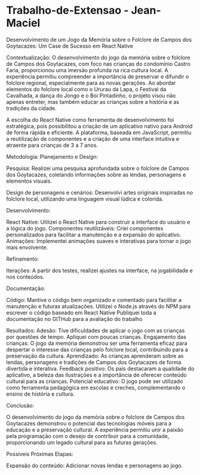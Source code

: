 ﻿# Trabalho-de-Extensao - Jean-Maciel
Desenvolvimento de um Jogo da Memória sobre o Folclore de Campos dos Goytacazes: Um Case de Sucesso em React Native

Contextualização:
O desenvolvimento do jogo da memória sobre o folclore de Campos dos Goytacazes, com foco nas crianças do condomínio Castro Faria, proporcionou uma imersão profunda na rica cultura local. A experiência permitiu compreender a importância de preservar e difundir o folclore regional, especialmente para as novas gerações. Ao abordar elementos do folclore local como o Ururau da Lapa, o Festival da Cavalhada, a dança do Jongo e o Boi Pintadinho, o projeto visou não apenas entreter, mas também educar as crianças sobre a história e as tradições da cidade.

A escolha do React Native como ferramenta de desenvolvimento foi estratégica, pois possibilitou a criação de um aplicativo nativo para Android de forma rápida e eficiente. A plataforma, baseada em JavaScript, permitiu a reutilização de componentes e a criação de uma interface intuitiva e atraente para crianças de 3 a 7 anos.

Metodologia:
Planejamento e Design:

Pesquisa: Realizei uma pesquisa aprofundada sobre o folclore de Campos dos Goytacazes, coletando informações sobre as lendas, personagens e elementos visuais.

Design de personagens e cenários: Desenvolvi artes originais inspiradas no folclore local, utilizando uma linguagem visual lúdica e colorida.

Desenvolvimento:

React Native: Utilizei o React Native para construir a interface do usuário e a lógica do jogo. Componentes reutilizáveis: Criei componentes personalizados para facilitar a manutenção e a expansão do aplicativo. Animações: Implementei animações suaves e interativas para tornar o jogo mais envolvente.

Refinamento:

Iterações: A partir dos testes, realizei ajustes na interface, na jogabilidade e nos conteúdos.

Documentação:

Código: Mantive o código bem organizado e comentado para facilitar a manutenção e futuras atualizações. Utilizei o Node.js através do NPM para escrever o código baseado em React Native Publiquei toda a documentação no GITHub para a avaliação do trabalho

Resultados:
Adesão: Tive dificuldades de aplicar o jogo com as crianças por questões de tempo. Apliquei com poucas crianças. Engajamento das crianças: O jogo da memória demonstrou ser uma ferramenta eficaz para despertar o interesse das crianças pelo folclore local, contribuindo para a preservação da cultura. Aprendizado: As crianças aprenderam sobre as lendas, personagens e tradições de Campos dos Goytacazes de forma divertida e interativa. Feedback positivo: Os pais destacaram a qualidade do aplicativo, a beleza das ilustrações e a importância de oferecer conteúdo cultural para as crianças. Potencial educativo: O jogo pode ser utilizado como ferramenta pedagógica em escolas e creches, complementando o ensino de história e cultura.

Conclusão:

O desenvolvimento do jogo da memória sobre o folclore de Campos dos Goytacazes demonstrou o potencial das tecnologias móveis para a educação e a preservação cultural. A experiência permitiu unir a paixão pela programação com o desejo de contribuir para a comunidade, proporcionando um legado cultural para as futuras gerações.

Possíveis Próximas Etapas:

Expansão do conteúdo: Adicionar novas lendas e personagens ao jogo.

